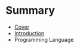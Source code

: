 # Summary

* [Cover](README.md)
* [Introduction](documentation/Introduction.md)
* Programming Language

